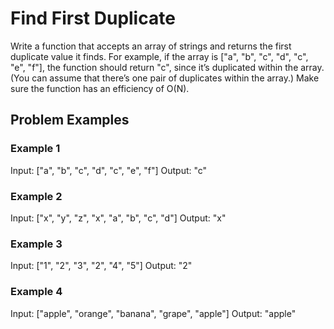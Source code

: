 # Find First Duplicate

Write a function that accepts an array of strings and returns the first duplicate value it finds. For example, if the array is ["a", "b", "c", "d", "c", "e", "f"], the function should return "c", since it’s duplicated within the array. (You can assume that there’s one pair of duplicates within the array.) Make sure the function has an efficiency of O(N).

## Problem Examples

### Example 1
Input: ["a", "b", "c", "d", "c", "e", "f"]
Output: "c"

### Example 2
Input: ["x", "y", "z", "x", "a", "b", "c", "d"]
Output: "x"

### Example 3
Input: ["1", "2", "3", "2", "4", "5"]
Output: "2"

### Example 4
Input: ["apple", "orange", "banana", "grape", "apple"]
Output: "apple"